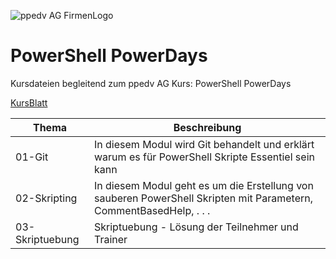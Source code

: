 ![ppedv AG FirmenLogo](https://ppedv.de/microsoftexperte/Images/ppedvStartbild.png)
# PowerShell PowerDays

Kursdateien begleitend zum ppedv AG Kurs: PowerShell PowerDays 

[KursBlatt](https://ppedv.de/schulung/kurse/WindowsPowerShellCorecmdletScriptWMIlernenFortgeschrittenWorkflowProgrammierungSeminarTraining.aspx)

| Thema | Beschreibung |
| ----- | ------------ |
| 01-Git | In diesem Modul wird Git behandelt und erklärt warum es für PowerShell Skripte Essentiel sein kann |
| 02-Skripting | In diesem Modul geht es um die Erstellung von sauberen PowerShell Skripten mit Parametern, CommentBasedHelp, . . . |
| 03-Skriptuebung | Skriptuebung - Lösung der Teilnehmer und Trainer |